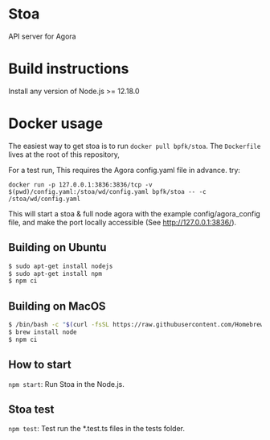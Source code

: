 # Stoa
API server for Agora

# Build instructions
Install any version of Node.js >= 12.18.0

# Docker usage

The easiest way to get stoa is to run `docker pull bpfk/stoa`.
The `Dockerfile` lives at the root of this repository,

For a test run,
This requires the Agora config.yaml file in advance.
try:
```console
docker run -p 127.0.0.1:3836:3836/tcp -v $(pwd)/config.yaml:/stoa/wd/config.yaml bpfk/stoa -- -c /stoa/wd/config.yaml
```
This will start a stoa & full node agora with the example config/agora_config file,
and make the port locally accessible (See http://127.0.0.1:3836/).

## Building on Ubuntu
```sh
$ sudo apt-get install nodejs
$ sudo apt-get install npm
$ npm ci
```

## Building on MacOS
```sh
$ /bin/bash -c "$(curl -fsSL https://raw.githubusercontent.com/Homebrew/install/master/install.sh)"
$ brew install node
$ npm ci
````

## How to start
`npm start`: Run Stoa in the Node.js.

## Stoa test
`npm test`: Test run the *.test.ts files in the tests folder.
